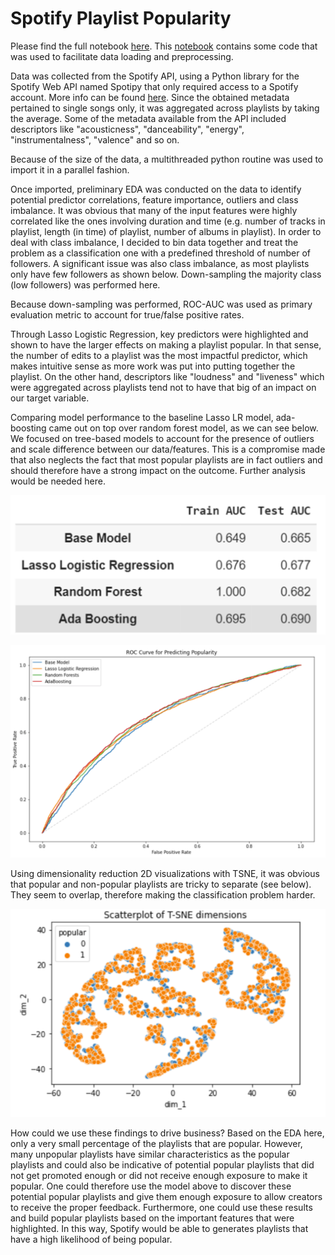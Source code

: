 # Spotify Playlist Popularity

Please find the full notebook [here](https://github.com/ndhers/My-Portfolio/blob/main/Spotify_Playlist/code.ipynb). This [notebook](https://github.com/ndhers/My-Portfolio/blob/main/Spotify_Playlist/preprocessing.ipynb) contains some code that was used to facilitate data loading and preprocessing.

Data was collected from the Spotify API, using a Python library for the Spotify Web API named Spotipy that only required access to a Spotify account. More info can be found [here](https://spotipy.readthedocs.io/en/2.22.1/).
Since the obtained metadata pertained to single songs only, it was aggregated across playlists by taking the average. Some of the metadata available from the API included descriptors like "acousticness", "danceability", "energy", "instrumentalness", "valence" and so on.

Because of the size of the data, a multithreaded python routine was used to import it in a parallel fashion. 

Once imported, preliminary EDA was conducted on the data to identify potential predictor correlations, feature importance, outliers and class imbalance. It was obvious that many of the input features were highly correlated like the ones involving duration and time (e.g. number of tracks in playlist, length (in time) of playlist, number of albums in
playlist). In order to deal with class imbalance, I decided to bin data together and treat the problem as a classification one with a predefined threshold of number of followers. 
A significant issue was also class imbalance, as most playlists only have few followers as shown below. Down-sampling the majority class (low followers) was performed here. 

Because down-sampling was performed, ROC-AUC was used as primary evaluation metric to account for true/false positive rates. 

Through Lasso Logistic Regression, key predictors were highlighted and shown to have the larger effects on making a playlist popular. In that sense, the number of edits to a playlist was the most impactful predictor, which makes intuitive sense as more work was put into putting together the playlist.
On the other hand, descriptors like "loudness" and "liveness" which were aggregated across playlists tend not to have that big of an impact on our target variable. 

Comparing model performance to the baseline Lasso LR model, ada-boosting came out on top over random forest model, as we can see below. We focused on tree-based models to account for the presence of outliers and scale difference between our data/features. 
This is a compromise made that also neglects the fact that most popular playlists are in fact outliers and should therefore have a strong impact on the outcome. Further analysis would be needed here.

![img not available](https://raw.githubusercontent.com/ndhers/My-Portfolio/main/Spotify_Playlist/imgs/model_result.png)

![img not available](https://raw.githubusercontent.com/ndhers/My-Portfolio/main/Spotify_Playlist/imgs/roc_curve.png)

Using dimensionality reduction 2D visualizations with TSNE, it was obvious that popular and non-popular playlists are tricky to separate (see below). They seem to overlap, therefore making the classification problem harder. 

![img not available](https://raw.githubusercontent.com/ndhers/My-Portfolio/main/Spotify_Playlist/imgs/tsne.png)

How could we use these findings to drive business? Based on the EDA here, only a very small percentage of the playlists that are popular. However, many unpopular playlists have similar characteristics as the popular playlists and could also be indicative of potential popular playlists that did not get promoted enough or did not receive enough exposure to make it popular.
One could therefore use the model above to discover these potential popular playlists and give them enough exposure to allow creators to receive the proper feedback. Furthermore, one could use these results and build popular playlists based on the important features that were highlighted. In this way, Spotify would be able to generates playlists that have a high likelihood of being popular.

